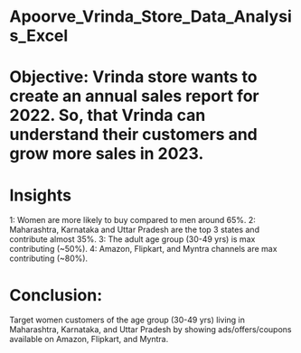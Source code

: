 # Apoorve_Vrinda_Store_Data_Analysis_Excel

# Objective: Vrinda store wants to create an annual sales report for 2022. So, that Vrinda can understand their customers and grow more sales in 2023.

# Insights
1: Women are more likely to buy compared to men around 65%.
2: Maharashtra, Karnataka and Uttar Pradesh are the top 3 states and contribute almost 35%.
3: The adult age group (30-49 yrs) is max contributing (~50%).
4: Amazon, Flipkart, and Myntra channels are max contributing (~80%).

# Conclusion:
Target women customers of the age group (30-49 yrs) living in Maharashtra, Karnataka, and Uttar Pradesh by showing ads/offers/coupons available on Amazon, Flipkart, and Myntra.
